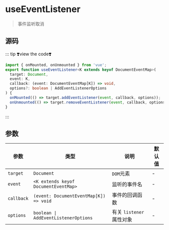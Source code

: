 # useEventListener

> 事件监听取消

## 源码

::: tip ❣️view the code❣️

```ts
import { onMounted, onUnmounted } from 'vue';
export function useEventListener<K extends keyof DocumentEventMap>(
  target: Document,
  event: K,
  callback: (event: DocumentEventMap[K]) => void,
  options?: boolean | AddEventListenerOptions
) {
  onMounted(() => target.addEventListener(event, callback, options));
  onUnmounted(() => target.removeEventListener(event, callback, options));
}
```

:::

## 参数

| 参数       | 类型                                   | 说明                     | 默认值 |
| ---------- | -------------------------------------- | ------------------------ | ------ |
| `target`   | `Document`                             | `DOM`元素                | -      |
| `event`    | `<K extends keyof DocumentEventMap>`   | 监听的事件名             | -      |
| `callback` | `(event: DocumentEventMap[K]) => void` | 事件的回调函数           | -      |
| `options`  | `boolean \| AddEventListenerOptions`   | 有关 `listener` 属性对象 | -      |
